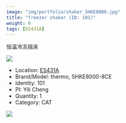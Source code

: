 ```yaml
---
image: "img/portfolio/shaker_SHKE8000.jpg"
title: "freezer shaker (ID: 101)"
weight: 0
tags: [ES431A]
---
```


恒温冷冻摇床

<!--more-->

![](../../img/portfolio/shaker_SHKE8000.jpg)

- Location: [ES431A](../../tags/es431a)
- Brand/Model: thermo, SHKE8000-8CE
- Identity: 101
- PI: Yili Cheng
- Quantity: 1
- Category: CAT





![](../../img/portfolio/shaker_SHKE8000_manual.jpg)
